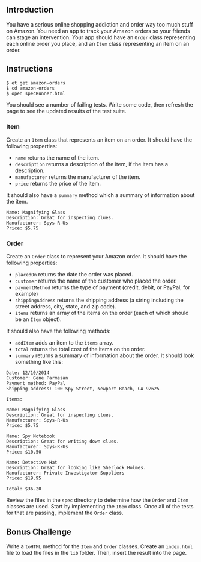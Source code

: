 ## Introduction

You have a serious online shopping addiction and order way too much stuff on
Amazon. You need an app to track your Amazon orders so your friends can stage an
intervention. Your app should have an `Order` class representing each online
order you place, and an `Item` class representing an item on an order.

## Instructions

```no-highlight
$ et get amazon-orders
$ cd amazon-orders
$ open specRunner.html
```

You should see a number of failing tests. Write some code, then refresh the page
to see the updated results of the test suite.

### Item

Create an `Item` class that represents an item on an order.  It should have
the following properties:

* `name` returns the name of the item.
* `description` returns a description of the item, if the item has a description.
* `manufacturer` returns the manufacturer of the item.
* `price` returns the price of the item.

It should also have a `summary` method which a summary of information about the item.

```no-highlight
Name: Magnifying Glass
Description: Great for inspecting clues.
Manufacturer: Spys-R-Us
Price: $5.75
```

### Order

Create an `Order` class to represent your Amazon order.  It should have the
following properties:

* `placedOn` returns the date the order was placed.
* `customer` returns the name of the customer who placed the order.
* `paymentMethod` returns the type of payment (credit, debit, or PayPal, for example)
* `shippingAddress` returns the shipping address (a string including the street address, city, state, and zip code).
* `items` returns an array of the items on the order (each of which should be an `Item` object).

It should also have the following methods:

* `addItem` adds an item to the `items` array.
* `total` returns the total cost of the items on the order.
* `summary` returns a summary of information about the order.  It should look something like this:

```no-highlight
Date: 12/10/2014
Customer: Gene Parmesan
Payment method: PayPal
Shipping address: 100 Spy Street, Newport Beach, CA 92625

Items:

Name: Magnifying Glass
Description: Great for inspecting clues.
Manufacturer: Spys-R-Us
Price: $5.75

Name: Spy Notebook
Description: Great for writing down clues.
Manufacturer: Spys-R-Us
Price: $10.50

Name: Detective Hat
Description: Great for looking like Sherlock Holmes.
Manufacturer: Private Investigator Suppliers
Price: $19.95

Total: $36.20
```

Review the files in the `spec` directory to determine how the `Order` and `Item`
classes are used. Start by implementing the `Item` class. Once all of the tests
for that are passing, implement the `Order` class.

## Bonus Challenge

Write a `toHTML` method for the `Item` and `Order` classes. Create an `index.html`
file to load the files in the `lib` folder. Then, insert the result into the
page.
